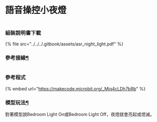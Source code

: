 # 語音操控小夜燈

<figure><img src="https://kittenbothk.readthedocs.io/en/latest/_images/asr_1.png" alt=""><figcaption></figcaption></figure>

### 組裝說明書下載

{% file src="../../../.gitbook/assets/asr_night_light.pdf" %}

### 參考接線[¶](broken-reference)

<figure><img src="https://kittenbothk.readthedocs.io/en/latest/_images/asr_nightlight_wire.png" alt=""><figcaption></figcaption></figure>

### 參考程式

{% embed url="https://makecode.microbit.org/_Miq4cLDh7bRb" %}

### 模型玩法[¶](broken-reference)

對著模型說Bedroom Light On或Bedroom Light Off，夜燈就會亮起或熄滅。
